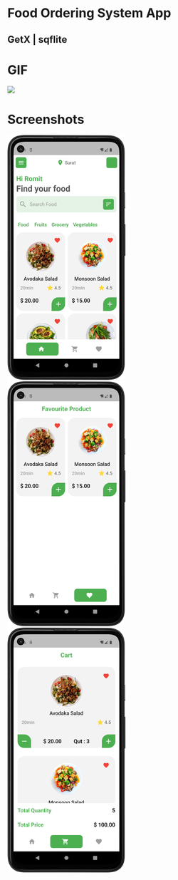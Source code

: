 # Food Ordering System App

## GetX | sqflite


# GIF

<img src="https://github.com/RomitKatrodiya/Food_Ordering_System_App/blob/master/screenshots/food-order-system.GIF" style=" height:650px; " data-target="animated-image.originalImage">


# Screenshots

<img src="https://github.com/RomitKatrodiya/Food_Ordering_System_App/blob/master/screenshots/Screenshot_20221201_134123.png" style=" height:550px; " data-target="animated-image.originalImage"><img src="https://github.com/RomitKatrodiya/Food_Ordering_System_App/blob/master/screenshots/Screenshot_20221201_134131.png" style=" height:550px; " data-target="animated-image.originalImage">
<img src="https://github.com/RomitKatrodiya/Food_Ordering_System_App/blob/master/screenshots/Screenshot_20221201_135604.png" style=" height:550px; " data-target="animated-image.originalImage">
